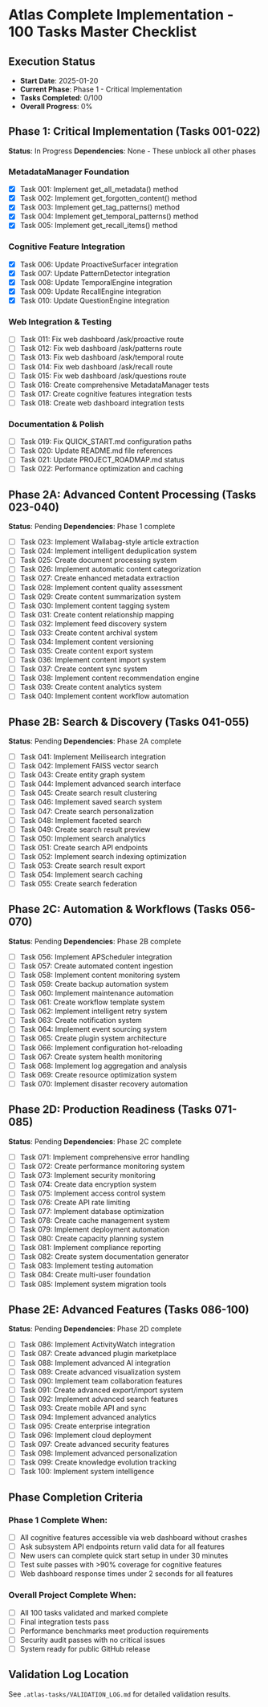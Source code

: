 # Atlas Complete Implementation - 100 Tasks Master Checklist

## Execution Status
- **Start Date**: 2025-01-20
- **Current Phase**: Phase 1 - Critical Implementation
- **Tasks Completed**: 0/100
- **Overall Progress**: 0%

## Phase 1: Critical Implementation (Tasks 001-022)
**Status**: In Progress
**Dependencies**: None - These unblock all other phases

### MetadataManager Foundation
- [x] Task 001: Implement get_all_metadata() method
- [x] Task 002: Implement get_forgotten_content() method  
- [x] Task 003: Implement get_tag_patterns() method
- [x] Task 004: Implement get_temporal_patterns() method
- [x] Task 005: Implement get_recall_items() method

### Cognitive Feature Integration
- [x] Task 006: Update ProactiveSurfacer integration
- [x] Task 007: Update PatternDetector integration
- [x] Task 008: Update TemporalEngine integration
- [x] Task 009: Update RecallEngine integration
- [x] Task 010: Update QuestionEngine integration

### Web Integration & Testing
- [ ] Task 011: Fix web dashboard /ask/proactive route
- [ ] Task 012: Fix web dashboard /ask/patterns route
- [ ] Task 013: Fix web dashboard /ask/temporal route
- [ ] Task 014: Fix web dashboard /ask/recall route
- [ ] Task 015: Fix web dashboard /ask/questions route
- [ ] Task 016: Create comprehensive MetadataManager tests
- [ ] Task 017: Create cognitive features integration tests
- [ ] Task 018: Create web dashboard integration tests

### Documentation & Polish
- [ ] Task 019: Fix QUICK_START.md configuration paths
- [ ] Task 020: Update README.md file references
- [ ] Task 021: Update PROJECT_ROADMAP.md status
- [ ] Task 022: Performance optimization and caching

## Phase 2A: Advanced Content Processing (Tasks 023-040)
**Status**: Pending
**Dependencies**: Phase 1 complete

- [ ] Task 023: Implement Wallabag-style article extraction
- [ ] Task 024: Implement intelligent deduplication system
- [ ] Task 025: Create document processing system
- [ ] Task 026: Implement automatic content categorization
- [ ] Task 027: Create enhanced metadata extraction
- [ ] Task 028: Implement content quality assessment
- [ ] Task 029: Create content summarization system
- [ ] Task 030: Implement content tagging system
- [ ] Task 031: Create content relationship mapping
- [ ] Task 032: Implement feed discovery system
- [ ] Task 033: Create content archival system
- [ ] Task 034: Implement content versioning
- [ ] Task 035: Create content export system
- [ ] Task 036: Implement content import system
- [ ] Task 037: Create content sync system
- [ ] Task 038: Implement content recommendation engine
- [ ] Task 039: Create content analytics system
- [ ] Task 040: Implement content workflow automation

## Phase 2B: Search & Discovery (Tasks 041-055)
**Status**: Pending
**Dependencies**: Phase 2A complete

- [ ] Task 041: Implement Meilisearch integration
- [ ] Task 042: Implement FAISS vector search
- [ ] Task 043: Create entity graph system
- [ ] Task 044: Implement advanced search interface
- [ ] Task 045: Create search result clustering
- [ ] Task 046: Implement saved search system
- [ ] Task 047: Create search personalization
- [ ] Task 048: Implement faceted search
- [ ] Task 049: Create search result preview
- [ ] Task 050: Implement search analytics
- [ ] Task 051: Create search API endpoints
- [ ] Task 052: Implement search indexing optimization
- [ ] Task 053: Create search result export
- [ ] Task 054: Implement search caching
- [ ] Task 055: Create search federation

## Phase 2C: Automation & Workflows (Tasks 056-070)
**Status**: Pending
**Dependencies**: Phase 2B complete

- [ ] Task 056: Implement APScheduler integration
- [ ] Task 057: Create automated content ingestion
- [ ] Task 058: Implement content monitoring system
- [ ] Task 059: Create backup automation system
- [ ] Task 060: Implement maintenance automation
- [ ] Task 061: Create workflow template system
- [ ] Task 062: Implement intelligent retry system
- [ ] Task 063: Create notification system
- [ ] Task 064: Implement event sourcing system
- [ ] Task 065: Create plugin system architecture
- [ ] Task 066: Implement configuration hot-reloading
- [ ] Task 067: Create system health monitoring
- [ ] Task 068: Implement log aggregation and analysis
- [ ] Task 069: Create resource optimization system
- [ ] Task 070: Implement disaster recovery automation

## Phase 2D: Production Readiness (Tasks 071-085)
**Status**: Pending
**Dependencies**: Phase 2C complete

- [ ] Task 071: Implement comprehensive error handling
- [ ] Task 072: Create performance monitoring system
- [ ] Task 073: Implement security monitoring
- [ ] Task 074: Create data encryption system
- [ ] Task 075: Implement access control system
- [ ] Task 076: Create API rate limiting
- [ ] Task 077: Implement database optimization
- [ ] Task 078: Create cache management system
- [ ] Task 079: Implement deployment automation
- [ ] Task 080: Create capacity planning system
- [ ] Task 081: Implement compliance reporting
- [ ] Task 082: Create system documentation generator
- [ ] Task 083: Implement testing automation
- [ ] Task 084: Create multi-user foundation
- [ ] Task 085: Implement system migration tools

## Phase 2E: Advanced Features (Tasks 086-100)
**Status**: Pending
**Dependencies**: Phase 2D complete

- [ ] Task 086: Implement ActivityWatch integration
- [ ] Task 087: Create advanced plugin marketplace
- [ ] Task 088: Implement advanced AI integration
- [ ] Task 089: Create advanced visualization system
- [ ] Task 090: Implement team collaboration features
- [ ] Task 091: Create advanced export/import system
- [ ] Task 092: Implement advanced search features
- [ ] Task 093: Create mobile API and sync
- [ ] Task 094: Implement advanced analytics
- [ ] Task 095: Create enterprise integration
- [ ] Task 096: Implement cloud deployment
- [ ] Task 097: Create advanced security features
- [ ] Task 098: Implement advanced personalization
- [ ] Task 099: Create knowledge evolution tracking
- [ ] Task 100: Implement system intelligence

## Phase Completion Criteria

### Phase 1 Complete When:
- [ ] All cognitive features accessible via web dashboard without crashes
- [ ] Ask subsystem API endpoints return valid data for all features
- [ ] New users can complete quick start setup in under 30 minutes
- [ ] Test suite passes with >90% coverage for cognitive features
- [ ] Web dashboard response times under 2 seconds for all features

### Overall Project Complete When:
- [ ] All 100 tasks validated and marked complete
- [ ] Final integration tests pass
- [ ] Performance benchmarks meet production requirements
- [ ] Security audit passes with no critical issues
- [ ] System ready for public GitHub release

## Validation Log Location
See `.atlas-tasks/VALIDATION_LOG.md` for detailed validation results.